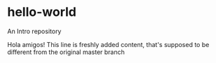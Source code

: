 # hello-world
An Intro repository

Hola amigos! This line is freshly added content, that's supposed to be different from the original master branch
